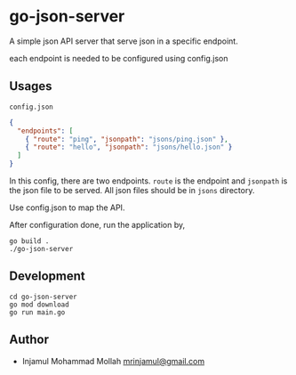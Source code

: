 # go-json-server

A simple json API server that serve json in a specific endpoint.

each endpoint is needed to be configured using config.json

## Usages

`config.json`

```json
{
  "endpoints": [
    { "route": "ping", "jsonpath": "jsons/ping.json" },
    { "route": "hello", "jsonpath": "jsons/hello.json" }
  ]
}
```

In this config, there are two endpoints.
`route` is the endpoint and `jsonpath` is the json file to be served.
All json files should be in `jsons` directory.

Use config.json to map the API.

After configuration done, run the application by,

```shell
go build .
./go-json-server
```

## Development

```shell
cd go-json-server
go mod download
go run main.go
```

## Author

- Injamul Mohammad Mollah <mrinjamul@gmail.com>
